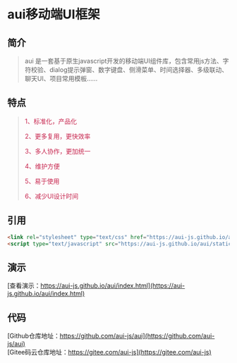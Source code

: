 # aui移动端UI框架

## 简介

> aui 是一套基于原生javascript开发的移动端UI组件库，包含常用js方法、字符校验、dialog提示弹窗、数字键盘、侧滑菜单、时间选择器、多级联动、聊天UI、项目常用模板......


## 特点

> <p style="color: #c7254e;">1、标准化，产品化</p>
> <p style="color: #c7254e;">2、更多复用，更快效率</p>
> <p style="color: #c7254e;">3、多人协作，更加统一</p>
> <p style="color: #c7254e;"> 4、维护方便</p>
> <p style="color: #c7254e;">5、易于使用</p>
> <p style="color: #c7254e;">6、减少UI设计时间</p>


## 引用

````html
<link rel="stylesheet" type="text/css" href="https://aui-js.github.io/aui/static/css/aui.min.css"/>
<script type="text/javascript" src="https://aui-js.github.io/aui/static/js/aui.min.js"></script>
````


## 演示
[查看演示：https://aui-js.github.io/aui/index.html](https://aui-js.github.io/aui/index.html)


## 代码
[Github仓库地址：https://github.com/aui-js/aui](https://github.com/aui-js/aui)</br>
[Gitee码云仓库地址：https://gitee.com/aui-js](https://gitee.com/aui-js)
